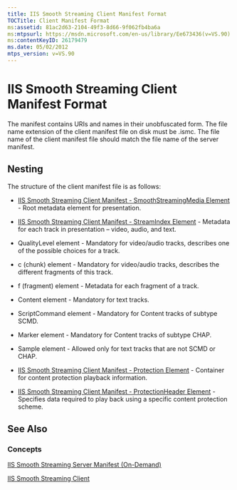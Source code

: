 ```yaml
---
title: IIS Smooth Streaming Client Manifest Format
TOCTitle: Client Manifest Format
ms:assetid: 81ac2d63-2104-49f3-8d66-9f062fb4ba6a
ms:mtpsurl: https://msdn.microsoft.com/en-us/library/Ee673436(v=VS.90)
ms:contentKeyID: 26179479
ms.date: 05/02/2012
mtps_version: v=VS.90
---
```


# IIS Smooth Streaming Client Manifest Format

The manifest contains URIs and names in their unobfuscated form. The file name extension of the client manifest file on disk must be .ismc. The file name of the client manifest file should match the file name of the server manifest.

## Nesting

The structure of the client manifest file is as follows:

  - [IIS Smooth Streaming Client Manifest - SmoothStreamingMedia Element](iis-smooth-streaming-client-manifest-smoothstreamingmedia-element.md) - Root metadata element for presentation.

  - [IIS Smooth Streaming Client Manifest - StreamIndex Element](iis-smooth-streaming-client-manifest-streamindex-element.md) - Metadata for each track in presentation – video, audio, and text.

  - QualityLevel element - Mandatory for video/audio tracks, describes one of the possible choices for a track.

  - c (chunk) element - Mandatory for video/audio tracks, describes the different fragments of this track.

  - f (fragment) element - Metadata for each fragment of a track.

  - Content element - Mandatory for text tracks.

  - ScriptCommand element - Mandatory for Content tracks of subtype SCMD.

  - Marker element - Mandatory for Content tracks of subtype CHAP.

  - Sample element - Allowed only for text tracks that are not SCMD or CHAP.

  - [IIS Smooth Streaming Client Manifest - Protection Element](iis-smooth-streaming-client-manifest-protection-element.md) - Container for content protection playback information.

  - [IIS Smooth Streaming Client Manifest - ProtectionHeader Element](iis-smooth-streaming-client-manifest-protectionheader-element.md) - Specifies data required to play back using a specific content protection scheme.

## See Also

### Concepts

[IIS Smooth Streaming Server Manifest (On-Demand)](iis-smooth-streaming-server-manifest-on-demand.md)

[IIS Smooth Streaming Client](https://msdn.microsoft.com/library/hh943091)

